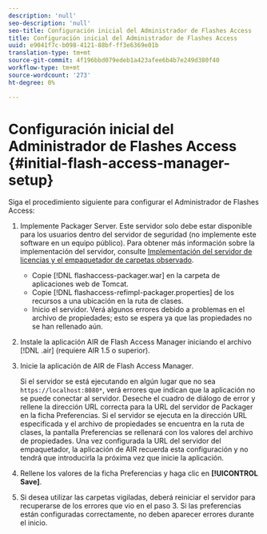 ```yaml
---
description: 'null'
seo-description: 'null'
seo-title: Configuración inicial del Administrador de Flashes Access
title: Configuración inicial del Administrador de Flashes Access
uuid: e9041f7c-b098-4121-88bf-ff3e6369e01b
translation-type: tm+mt
source-git-commit: 4f196bbd079edeb1a423afee6b4b7e249d380f40
workflow-type: tm+mt
source-wordcount: '273'
ht-degree: 0%

---
```



# Configuración inicial del Administrador de Flashes Access {#initial-flash-access-manager-setup}

Siga el procedimiento siguiente para configurar el Administrador de Flashes Access:

1. Implemente Packager Server. Este servidor solo debe estar disponible para los usuarios dentro del servidor de seguridad (no implemente este software en un equipo público). Para obtener más información sobre la implementación del servidor, consulte [Implementación del servidor de licencias y el empaquetador de carpetas observado](../../aaxs-reference-implementations/deploying-license-server-and-wfp/deploying-license-server-wfp-overview.md).

   * Copie [!DNL flashaccess-packager.war] en la carpeta de aplicaciones web de Tomcat.
   * Copie [!DNL flashaccess-refimpl-packager.properties] de los recursos a una ubicación en la ruta de clases.
   * Inicio el servidor. Verá algunos errores debido a problemas en el archivo de propiedades; esto se espera ya que las propiedades no se han rellenado aún.

1. Instale la aplicación AIR de Flash Access Manager iniciando el archivo [!DNL .air] (requiere AIR 1.5 o superior).
1. Inicie la aplicación de AIR de Flash Access Manager.

   Si el servidor se está ejecutando en algún lugar que no sea `https://localhost:8080*`, verá errores que indican que la aplicación no se puede conectar al servidor. Deseche el cuadro de diálogo de error y rellene la dirección URL correcta para la URL del servidor de Packager en la ficha Preferencias. Si el servidor se ejecuta en la dirección URL especificada y el archivo de propiedades se encuentra en la ruta de clases, la pantalla Preferencias se rellenará con los valores del archivo de propiedades. Una vez configurada la URL del servidor del empaquetador, la aplicación de AIR recuerda esta configuración y no tendrá que introducirla la próxima vez que inicie la aplicación.
1. Rellene los valores de la ficha Preferencias y haga clic en **[!UICONTROL Save]**.
1. Si desea utilizar las carpetas vigiladas, deberá reiniciar el servidor para recuperarse de los errores que vio en el paso 3. Si las preferencias están configuradas correctamente, no deben aparecer errores durante el inicio.

